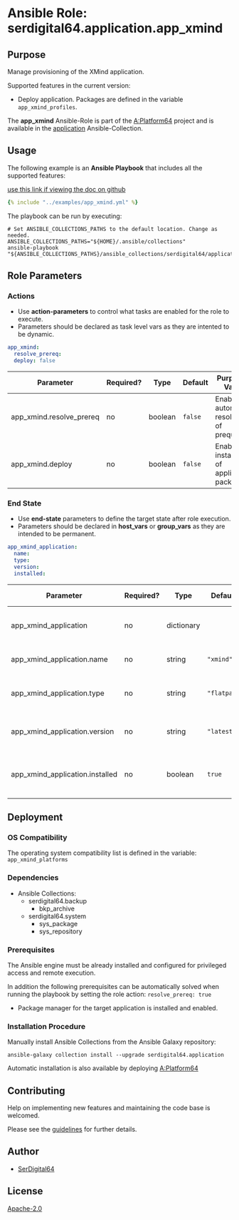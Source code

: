 # Ansible Role: serdigital64.application.app_xmind

## Purpose

Manage provisioning of the XMind application.

Supported features in the current version:

- Deploy application. Packages are defined in the variable `app_xmind_profiles`.

The **app_xmind** Ansible-Role is part of the [A:Platform64](https://github.com/aplatform64/aplatform64) project and is available in the [application](https://aplatform64.readthedocs.io/en/latest/collections/application) Ansible-Collection.

## Usage

The following example is an **Ansible Playbook** that includes all the supported features:

[use this link if viewing the doc on github](https://github.com/aplatform64/application/blob/main/playbooks/app_xmind.yml)

```yaml
{% include "../examples/app_xmind.yml" %}
```

The playbook can be run by executing:

```shell
# Set ANSIBLE_COLLECTIONS_PATHS to the default location. Change as needed.
ANSIBLE_COLLECTIONS_PATHS="${HOME}/.ansible/collections"
ansible-playbook "${ANSIBLE_COLLECTIONS_PATHS}/ansible_collections/serdigital64/application/playbooks/app_xmind.yml"
```

## Role Parameters

### Actions

- Use **action-parameters** to control what tasks are enabled for the role to execute.
- Parameters should be declared as task level vars as they are intented to be dynamic.

```yaml
app_xmind:
  resolve_prereq:
  deploy: false
```

| Parameter                | Required? | Type    | Default | Purpose / Value                             |
| ------------------------ | --------- | ------- | ------- | ------------------------------------------- |
| app_xmind.resolve_prereq | no        | boolean | `false` | Enable automatic resolution of prequisites  |
| app_xmind.deploy         | no        | boolean | `false` | Enable installation of application packages |

### End State

- Use **end-state** parameters to define the target state after role execution.
- Parameters should be declared in **host_vars** or **group_vars** as they are intended to be permanent.

```yaml
app_xmind_application:
  name:
  type:
  version:
  installed:
```

| Parameter                       | Required? | Type       | Default     | Purpose / Value                          |
| ------------------------------- | --------- | ---------- | ----------- | ---------------------------------------- |
| app_xmind_application           | no        | dictionary |             | Set application package end state        |
| app_xmind_application.name      | no        | string     | `"xmind"`   | Define application application           |
| app_xmind_application.type      | no        | string     | `"flatpak"` | Select application type from application |
| app_xmind_application.version   | no        | string     | `"latest"`  | Select application package version       |
| app_xmind_application.installed | no        | boolean    | `true`      | Set application package end application  |

## Deployment

### OS Compatibility

The operating system compatibility list is defined in the variable: `app_xmind_platforms`

### Dependencies

- Ansible Collections:
  - serdigital64.backup
    - bkp_archive
  - serdigital64.system
    - sys_package
    - sys_repository

### Prerequisites

The Ansible engine must be already installed and configured for privileged access and remote execution.

In addition the following prerequisites can be automatically solved when running the playbook by setting the role action: `resolve_prereq: true`

- Package manager for the target application is installed and enabled.

### Installation Procedure

Manually install Ansible Collections from the Ansible Galaxy repository:

```shell
ansible-galaxy collection install --upgrade serdigital64.application
```

Automatic installation is also available by deploying [A:Platform64](https://aplatform64.readthedocs.io/en/latest/#deployment)

## Contributing

Help on implementing new features and maintaining the code base is welcomed.

Please see the [guidelines](https://aplatform64.readthedocs.io/en/latest/CONTRIBUTING.md) for further details.

## Author

- [SerDigital64](https://serdigital64.github.io/)

## License

[Apache-2.0](https://www.apache.org/licenses/LICENSE-2.0.txt)
